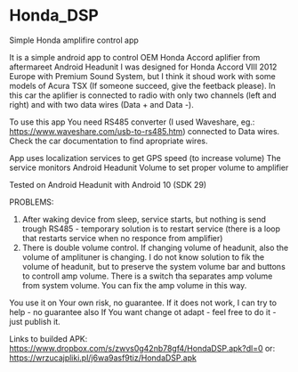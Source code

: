 # Honda_DSP
Simple Honda amplifire control app

It is a simple android app to control OEM Honda Accord aplifier from aftermareet Android Headunit 
I was designed for Honda Accord VIII 2012 Europe with Premium Sound System, but I think it shoud work with some models of Acura TSX (If someone succeed, give the feetback please).
In this car the aplifier is connected to radio with only two channels (left and right) and with two data wires (Data + and Data -).

To use this app You need RS485 converter (I used Waveshare, eg.: https://www.waveshare.com/usb-to-rs485.htm) connected to Data wires.
Check the car documentation to find apropriate wires.

App uses localization services to get GPS speed (to increase volume) 
The service monitors Android Headunit Volume to set proper volume to amplifier

Tested on Android Headunit with Android 10 (SDK 29)

PROBLEMS:
1) After waking device from sleep, service starts, but nothing is send trough RS485 - temporary solution is to restart service (there is a loop that restarts service when no responce from amplifier)
2) There is double volume control. If changing volume of headunit, also the volume of amplituner is changing. I do not know solution to fik the volume of headunit, but to preserve the system volume bar and buttons to controll amp volume. There is a switch tha separates amp volume from system volume. You can fix the amp volume in this way.

You use it on Your own risk, no guarantee.
If it does not work, I can try to help - no guarantee also
If You want change ot adapt - feel free to do it - just publish it.

Links to builded APK:
https://www.dropbox.com/s/zwvs0g42nb78gf4/HondaDSP.apk?dl=0
or:
https://wrzucajpliki.pl/j6wa9asf9tiz/HondaDSP.apk
